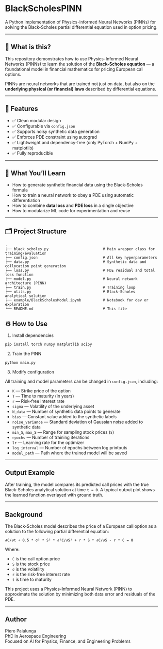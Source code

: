 # BlackScholesPINN

A Python implementation of Physics-Informed Neural Networks (PINNs) for solving the Black-Scholes partial differential equation used in option pricing.

---

## 📌 What is this?

This repository demonstrates how to use Physics-Informed Neural Networks (PINNs) to learn the solution of the **Black-Scholes equation** — a foundational model in financial mathematics for pricing European call options.

PINNs are neural networks that are trained not just on data, but also on the **underlying physical (or financial) laws** described by differential equations.

---

## 🚀 Features

- ✅ Clean modular design
- ✅ Configurable via `config.json`
- ✅ Supports noisy synthetic data generation
- ✅ Enforces PDE constraint using autograd
- ✅ Lightweight and dependency-free (only PyTorch + NumPy + matplotlib)
- ✅ Fully reproducible

---

## 🧠 What You’ll Learn

- How to generate synthetic financial data using the Black-Scholes formula
- How to train a neural network to obey a PDE using automatic differentiation
- How to combine **data loss** and **PDE loss** in a single objective
- How to modularize ML code for experimentation and reuse

---

## 🗂 Project Structure

```
.
├── black_scholes.py                         # Main wrapper class for training/evaluation
├── config.json                              # All key hyperparameters
├── data.py                                  # Synthetic data and collocation point generation
├── loss.py                                  # PDE residual and total loss function
├── model.py                                 # Neural network architecture (PINN)
├── train.py                                 # Training loop
├── utils.py                                 # Black-Scholes analytical solution
├── example/BlackScholesModel.ipynb          # Notebook for dev or exploration
└── README.md                                # This file
```



## ⚙️ How to Use

1. Install dependencies

```bash
pip install torch numpy matplotlib scipy
```

2. Train the PINN

```bash
python main.py
```

3. Modify configuration

All training and model parameters can be changed in `config.json`, including:

- `K` — Strike price of the option  
- `T` — Time to maturity (in years)  
- `r` — Risk-free interest rate  
- `sigma` — Volatility of the underlying asset  
- `N_data` — Number of synthetic data points to generate  
- `bias` — Constant value added to the synthetic labels  
- `noise_variance` — Standard deviation of Gaussian noise added to synthetic data  
- `min_S`, `max_S` — Range for sampling stock prices (`S`)  
- `epochs` — Number of training iterations  
- `lr` — Learning rate for the optimizer  
- `log_interval` — Number of epochs between log printouts  
- `model_path` — Path where the trained model will be saved  

---

## Output Example

After training, the model compares its predicted call prices with the true Black-Scholes analytical solution at time `t = 0`. A typical output plot shows the learned function overlayed with ground truth.

---

## Background

The Black-Scholes model describes the price of a European call option as a solution to the following partial differential equation:

```
∂C/∂t + 0.5 * σ² * S² * ∂²C/∂S² + r * S * ∂C/∂S - r * C = 0
```

Where:
- `C` is the call option price  
- `S` is the stock price  
- `σ` is the volatility  
- `r` is the risk-free interest rate  
- `t` is time to maturity

This project uses a Physics-Informed Neural Network (PINN) to approximate the solution by minimizing both data error and residuals of the PDE.

---

## Author

Piero Paialunga  
PhD in Aerospace Engineering  
Focused on AI for Physics, Finance, and Engineering Problems
